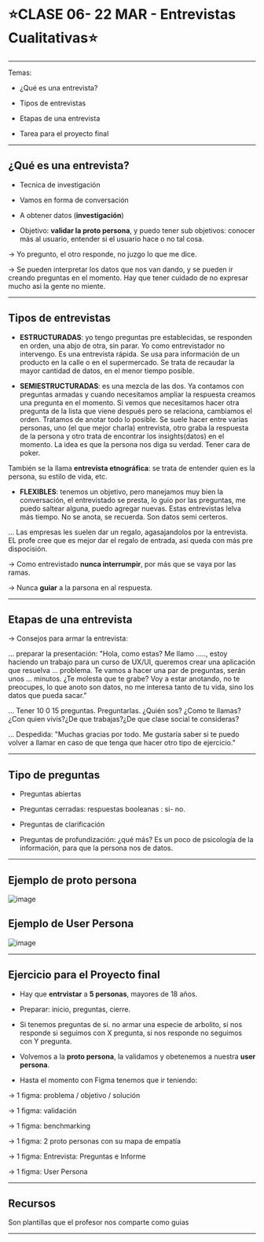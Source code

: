 # :star:CLASE 06- 22 MAR - Entrevistas Cualitativas:star:

---

Temas:

- ¿Qué es una entrevista?

- Tipos de entrevistas

- Etapas de una entrevista

- Tarea para el proyecto final

---

## ¿Qué es una entrevista?

- Tecnica de investigación

- Vamos en forma de conversación

- A obtener datos (**investigación**)

- Objetivo: **validar la proto persona**, y puedo tener sub objetivos: conocer más al usuario, entender si el usuario hace o no tal cosa.


-> Yo pregunto, el otro responde, no juzgo lo que me dice.

-> Se pueden interpretar los datos que nos van dando, y se pueden ir creando preguntas en el momento. Hay que tener cuidado de no expresar mucho asi la gente no miente.

---

## Tipos de entrevistas

- **ESTRUCTURADAS**: yo tengo preguntas pre establecidas, se responden en orden, una abjo de otra, sin parar. Yo como entrevistador no intervengo. Es una entrevista rápida. Se usa para información de un producto en la calle o en el supermercado. Se trata de recaudar la mayor cantidad de datos, en el menor tiempo posible.

- **SEMIESTRUCTURADAS**: es una mezcla de las dos. Ya contamos con preguntas armadas y cuando necesitamos ampliar la respuesta creamos una pregunta en el momento. Si vemos que necesitamos hacer otra pregunta de la lista que viene después pero se relaciona, cambiamos el orden. Tratamos de anotar todo lo posible. Se suele hacer entre varias personas, uno (el que mejor charla) entrevista, otro graba la respuesta de la persona y otro trata de encontrar los insights(datos) en el momento. La idea es que la persona nos diga su verdad. Tener cara de poker.

También se la llama **entrevista etnográfica**: se trata de entender quien es la persona, su estilo de vida, etc.

- **FLEXIBLES**: tenemos un objetivo, pero manejamos muy bien la conversación, el entrevistado se presta, lo guio por las preguntas, me puedo saltear alguna, puedo agregar nuevas. Estas entrevistas lelva más tiempo. No se anota, se recuerda. Son datos semi certeros.



... Las empresas les suelen dar un regalo, agasajandolos por la entrevista. EL profe cree que es mejor dar el regalo de entrada, asi queda con más pre dispocisión.

-> Como entrevistado **nunca interrumpir**, por más que se vaya por las ramas.

-> Nunca **guiar** a la parsona en al respuesta.

---

## Etapas de una entrevista

-> Consejos para armar la entrevista:

... preparar la presentación: "Hola, como estas? Me llamo ....., estoy haciendo un trabajo para un curso de UX/UI, queremos crear una aplicación que resuelva ... problema. Te vamos a hacer una par de preguntas, serán unos ... minutos. ¿Te molesta que te grabe? Voy a estar anotando, no te preocupes, lo que anoto son datos, no me interesa tanto de tu vida, sino los datos que pueda sacar."

... Tener 10 0 15 preguntas. Preguntarlas. ¿Quién sos? ¿Como te llamas?¿Con quien vivis?¿De que trabajas?¿De que clase social te consideras?

... Despedida: "Muchas gracias por todo. Me gustaría saber si te puedo volver a llamar en caso de que tenga que hacer otro tipo de ejercicio."

---

## Tipo de preguntas

- Preguntas abiertas

- Preguntas cerradas: respuestas booleanas : si- no.

- Preguntas de clarificación

- Preguntas de profundización: ¿qué más? Es un poco de psicología de la información, para que la persona nos de datos.

---

## Ejemplo de proto persona

![image](https://user-images.githubusercontent.com/72580574/227727269-97558320-7ee9-4623-89a3-b906af22627e.png)


## Ejemplo de User Persona

![image](https://user-images.githubusercontent.com/72580574/227727285-c323d36a-fc10-493f-a7f4-033b43029483.png)



---

## Ejercicio para el Proyecto final

- Hay que **entrvistar** a **5 personas**, mayores de 18 años.

- Preparar: inicio, preguntas, cierre.

- Si tenemos preguntas de si. no armar una especie de arbolito, si nos responde si seguimos con X pregunta, si nos responde no seguimos con Y pregunta.

- Volvemos a la **proto persona**, la validamos y obetenemos a nuestra **user persona**.

- Hasta el momento con Figma tenemos que ir teniendo:

-> 1 figma: problema / objetivo / solución

-> 1 figma: validación

-> 1 figma: benchmarking

-> 1 figma: 2 proto personas con su mapa de empatía

-> 1 figma: Entrevista: Preguntas e Informe

-> 1 figma: User Persona

---

## Recursos

Son plantillas que el profesor nos comparte como guias

---
